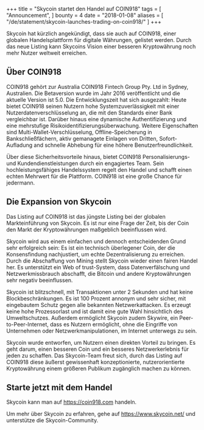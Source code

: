 +++
title = "Skycoin startet den Handel auf COIN918"
tags = [
    "Announcement",
]
bounty = 4
date = "2018-01-08"
aliases = [
	"/de/statement/skycoin-launches-trading-on-coin918/"
]
+++

Skycoin hat kürzlich angekündigt, dass sie auch auf COIN918, einer globalen Handelsplattform für digitale Währungen, gelistet werden. Durch das neue Listing kann Skycoins Vision einer besseren Kryptowährung noch mehr Nutzer weltweit erreichen.

## Über COIN918

COIN918 gehört zur Australia COIN918 Fintech Group Pty. Ltd in Sydney, Australien. Die Betaversion wurde im Jahr 2016 veröffentlicht und die aktuelle Version ist 5.0. Die Entwicklungszeit hat sich ausgezahlt: Heute bietet COIN918 seinen Nutzern hohe Systemzuverlässigkeit mit einer Nutzerdatenverschlüsselung an, die mit den Standards einer Bank vergleichbar ist. Darüber hinaus eine dynamische Authentifizierung und eine mehrstufige Risikoidentifizierungsüberwachung. Weitere Eigenschaften sind Multi-Wallet-Verschlüsselung, Offline-Speicherung in Bankschließfächern, aktiv gemanagete Einlagen von Dritten, Sofort-Aufladung and schnelle Abhebung für eine höhere Benutzerfreundlichkeit.

Über diese Sicherheitsvorteile hinaus, bietet COIN918 Personalisierungs- und Kundendienstleistungen durch ein engagiertes Team. Sein hochleistungsfähiges Handelssystem regelt den Handel und schafft einen echten Mehrwert für die Plattform. COIN918 ist eine große Chance für jedermann.

## Die Expansion von Skycoin

Das Listing auf COIN918 ist das jüngste Listing bei der globalen Markteinführung von Skycoin. Es ist nur eine Frage der Zeit, bis der Coin den Markt der Kryptowährungen maßgeblich beeinflussen wird.

Skycoin wird aus einem einfachen und dennoch entscheidenden Grund sehr erfolgreich sein: Es ist ein technisch überlegener Coin, der die Konsensfindung nachjustiert, um echte Dezentralisierung zu erreichen. Durch die Abschaffung von Mining stellt Skycoin wieder einen fairen Handel her. Es unterstützt ein Web of trust-System, dass Datenverfälschung und Netzwerkmissbrauch abschafft, die Bitcoin und andere Kryptowährungen sehr negativ beeinflussen.

Skycoin ist blitzschnell, mit Transaktionen unter 2 Sekunden und hat keine Blockbeschränkungen. Es ist 100 Prozent annonym und sehr sicher, mit eingebautem Schutz gegen alle bekannten Netzwerkattacken. Es erzeugt keine hohe Prozessorlast und ist damit eine gute Wahl hinsichtlich des Umweltschutzes. Außerdem ermöglicht Skycoin zudem Skywire, ein Peer-to-Peer-Internet, dass es Nutzern ermöglicht, ohne die Eingriffe von Unternehmen oder Netzwerkmanipulationen, im Internet unterwegs zu sein.

Skycoin wurde entworfen, um Nutzern einen direkten Vorteil zu bringen. Es geht darum, einen besseren Coin und ein besseres Netzwerkerlebnis für jeden zu schaffen. Das Skycoin-Team freut sich, durch das Listing auf COIN918 diese äußerst gewissenhaft konzeptionierte, nutzerorientierte Kryptowährung einem größeren Publikum zugänglich machen zu können.

## Starte jetzt mit dem Handel

Skycoin kann man auf https://coin918.com handeln.

Um mehr über Skycoin zu erfahren, gehe auf https://www.skycoin.net/ und unterstütze die Skycoin-Community.
